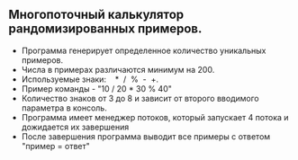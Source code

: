 <h2>Многопоточный калькулятор рандомизированных примеров.</h2>
<ul>
<li>Программа генерирует определенное количество уникальных примеров.</li>
<li>Числа в примерах различаются минимум на 200.</li>
<li>Используемые знаки:&nbsp; &nbsp; *&nbsp; /&nbsp; %&nbsp; -&nbsp; +.</li>
<li>Пример команды - "10 / 20 * 30 % 40"</li>
<li>Количество знаков от 3 до 8 и зависит от второго вводимого параметра в консоль.</li>
<li>Программа имеет менеджер потоков, который запускает 4 потока и дожидается их завершения</li>
<li>После завершения программа выводит все примеры с ответом "пример = ответ"&nbsp;</li>
</ul>
